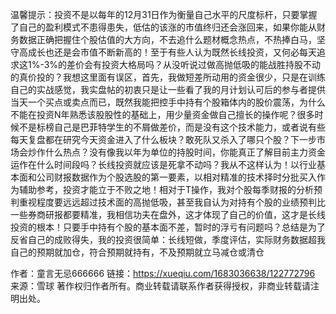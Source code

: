 温馨提示：投资不是以每年的12月31日作为衡量自己水平的尺度标杆，只要掌握了自己的盈利模式不患得患失，低估的该涨的市值终归还会涨回来，如果你能从财务数据正确把握住个股估值的大方向，不去追什么题材概念热点，不热捧白马，坚守高成长也还是会市值不断新高的！至于有些人认为既然长线投资，又何必每天追求这1%-3%的差价会有投资大格局吗？从没听说过做高抛低吸的能战胜持股不动的真价投的？我想这里面有误区，首先，我做短差所动用的资金很少，只是在训练自己的实战感觉，我实盘帖的初衷只是让一些看了我的月计划认可后的参与者提供当天一个买点或卖点而已，既然我能把控手中持有个股箱体内的股价震荡，为什么不能在投资N年熟悉该股股性的基础上，用少量资金做自己擅长的操作呢？很多时候不是标榜自己是巴菲特学生的不屑做差价，而是没有这个技术能力，或者说有些每天复盘都在研究今天资金进入了什么板块？敢死队又杀入了哪只个股？下一步市场会炒作什么热点？没有像我以年为单位的持股时间，你能真正了解目前主力资金运作在什么时间段吗？长线投资就应该是死拿不动吗？我从不这样认为！以行业基本面和公司财报数据作为个股选股的第一要素，以相对精准的技术择时分批买入作为辅助参考，投资才能立于不败之地！相对于T操作，我对个股每季财报的分析预判重视程度要远远超过技术面的高抛低吸，甚至我自认为对持有个股的业绩预判比一些券商研报都要精准，我相信功夫在盘外，这才体现了自己的价值，这才是长线投资的根本！只要手中持有个股的基本面不差，暂时的浮亏有问题吗？总结是为了反省自己的成败得失，我的投资很简单：长线短做，季度评估，实际财务数据超我自己的预期就加仓，符合预期就持有，不及预期就立马减仓或清仓

作者：童言无忌666666
链接：https://xueqiu.com/1683036638/122772796
来源：雪球
著作权归作者所有。商业转载请联系作者获得授权，非商业转载请注明出处。